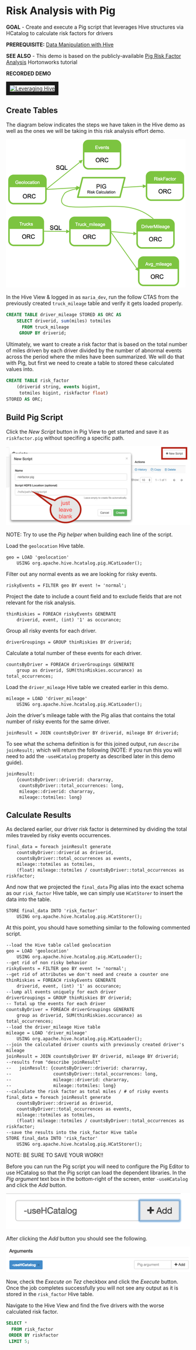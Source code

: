 # Risk Analysis with Pig

**GOAL** - Create and execute a Pig script that leverages Hive structures
via HCatalog to calculate risk factors for drivers

**PREREQUISITE:** [Data Manipulation with Hive](../hive/README.md)

**SEE ALSO** - This demo is based on the publicly-available 
[Pig Risk Factor Analysis](http://hortonworks.com/hadoop-tutorial/hello-world-an-introduction-to-hadoop-hcatalog-hive-and-pig/#section_6 "Calculating Risk with Pig") 
Hortonworks tutorial

**RECORDED DEMO**

<a href="http://www.youtube.com/watch?feature=player_embedded&v=eOhv60m0kkc" target="_blank"><img src="http://img.youtube.com/vi/eOhv60m0kkc/0.jpg" 
alt="Leveraging Hive" width="240" height="180" border="10" /></a>

## Create Tables

The diagram below indicates the steps we have taken in the Hive demo as well
as the ones we will be taking in this risk analysis effort demo.

![alt text](./images/DataFlow.png "data flow")

In the Hive View & logged in as `maria_dev`, run the follow CTAS from the
previously created `truck_mileage` table and verify it gets loaded properly.

```sql
CREATE TABLE driver_mileage STORED AS ORC AS
    SELECT driverid, sum(miles) totmiles
      FROM truck_mileage
     GROUP BY driverid;
```

Ultimately, we want to create a risk factor that is based on the total number
of miles driven by each driver divided by the number of abnormal events across
the period where the miles have been summarized.  We will do that with Pig, but
first we need to create a table to stored these calculated values into.

```sql
CREATE TABLE risk_factor 
    (driverid string, events bigint,
     totmiles bigint, riskfactor float)
STORED AS ORC;
```

## Build Pig Script

Click the _New Script_ button in Pig View to get started and save it as
`riskfactor.pig` without specifing a specific path.  

![alt text](./images/SavePigScript.png "save script")

NOTE: Try to use the _Pig helper_ when building each line of the script.

Load the `geolocation` Hive table.  

```pig
geo = LOAD 'geolocation' 
    USING org.apache.hive.hcatalog.pig.HCatLoader();
``` 

Filter out any normal events as we are looking for risky events.

```pig
riskyEvents = FILTER geo BY event != 'normal';
```

Project the date to include a count field and to exclude fields that are not
relevant for the risk analysis.

```pig
thinRiskies = FOREACH riskyEvents GENERATE 
    driverid, event, (int) '1' as occurance; 
```

Group all risky events for each driver.

```pig
driverGroupings = GROUP thinRiskies BY driverid;
```

Calculate a total number of these events for each driver.

```pig
countsByDriver = FOREACH driverGroupings GENERATE 
    group as driverid, SUM(thinRiskies.occurance) as total_occurrences;
```

Load the `driver_mileage` Hive table we created earlier in this demo. 

```pig
mileage = LOAD 'driver_mileage' 
    USING org.apache.hive.hcatalog.pig.HCatLoader();
``` 

Join the driver's mileage table with the Pig alias that contains the 
total number of risky events for the same driver.

```pig
joinResult = JOIN countsByDriver BY driverid, mileage BY driverid;
```

To see what the schema definition is for this joined output, run 
`describe joinResult;` which will return the following (NOTE: if you 
run this you will need to add the `-useHCatalog` property as described
later in this demo guide).

```pig
joinResult: 
    {countsByDriver::driverid: chararray,
     countsByDriver::total_occurrences: long,
     mileage::driverid: chararray,
     mileage::totmiles: long}
```

## Calculate Results

As declared earlier, our driver risk factor is determined by dividing
the total miles traveled by risky events occurrences.

```pig
final_data = foreach joinResult generate 
    countsByDriver::driverid as driverid, 
    countsByDriver::total_occurrences as events, 
    mileage::totmiles as totmiles, 
    (float) mileage::totmiles / countsByDriver::total_occurrences as riskfactor;
```

And now that we projected the `final_data` Pig alias into the exact schema as 
our `risk_factor` Hive table, we can simply use `HCatStorer` to insert the
data into the table.

```pig
STORE final_data INTO 'risk_factor' 
    USING org.apache.hive.hcatalog.pig.HCatStorer();
```

At this point, you should have something similar to the following commented script.

```pig
--load the Hive table called geolocation
geo = LOAD 'geolocation' 
    USING org.apache.hive.hcatalog.pig.HCatLoader();
--get rid of non risky behavior
riskyEvents = FILTER geo BY event != 'normal';
--get rid of attributes we don't need and create a counter one
thinRiskies = FOREACH riskyEvents GENERATE 
    driverid, event, (int) '1' as occurance; 
--lump all events uniquely for each driver
driverGroupings = GROUP thinRiskies BY driverid;
-- Total up the events for each driver
countsByDriver = FOREACH driverGroupings GENERATE 
    group as driverid, SUM(thinRiskies.occurance) as total_occurrences;
--load the driver_mileage Hive table
mileage = LOAD 'driver_mileage' 
    USING org.apache.hive.hcatalog.pig.HCatLoader();
--join the calculated driver counts with previously created driver's mileage
joinResult = JOIN countsByDriver BY driverid, mileage BY driverid;
--results from "describe joinResult"
--   joinResult: {countsByDriver::driverid: chararray,
--                countsByDriver::total_occurrences: long,
--                mileage::driverid: chararray,
--                mileage::totmiles: long}
--calculate the risk factor as total miles / # of risky events
final_data = foreach joinResult generate 
    countsByDriver::driverid as driverid, 
    countsByDriver::total_occurrences as events, 
    mileage::totmiles as totmiles, 
    (float) mileage::totmiles / countsByDriver::total_occurrences as riskfactor;
--save the results into the risk_factor Hive table
STORE final_data INTO 'risk_factor' 
    USING org.apache.hive.hcatalog.pig.HCatStorer();
```

NOTE: BE SURE TO SAVE YOUR WORK!!

Before you can run the Pig script you will need to configure the Pig Editor
to use HCatalog so that the Pig script can load the dependent libraries.  In
the _Pig argument_ text box in the bottom-right of the screen, enter 
`-useHCatalog` and click the _Add_ button.

![alt text](./images/Arg1.png "type this")

After clicking the _Add_ button you should see the following.

![alt text](./images/Arg2.png "see this")

Now, check the _Execute on Tez_ checkbox and click the _Execute_ button.  Once
the job completes successfully you will not see any output as it is stored in
the `risk_factor` Hive table.

Navigate to the Hive View and find the five drivers with the worse calculated
risk factor.

```sql
SELECT * 
  FROM risk_factor
 ORDER BY riskfactor
 LIMIT 5;
```


